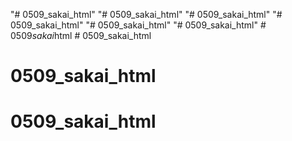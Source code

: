 "# 0509_sakai_html" 
"# 0509_sakai_html" 
"# 0509_sakai_html" 
"# 0509_sakai_html" 
"# 0509_sakai_html" 
"# 0509_sakai_html" 
#   0 5 0 9 _ s a k a i _ h t m l  
 # 0509_sakai_html
# 0509_sakai_html
# 0509_sakai_html
